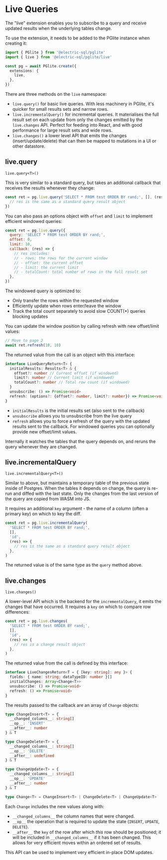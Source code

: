# Live Queries

The "live" extension enables you to subscribe to a query and receive updated results when the underlying tables change.

To use the extension, it needs to be added to the PGlite instance when creating it:

```ts
import { PGlite } from '@electric-sql/pglite'
import { live } from '@electric-sql/pglite/live'

const pg = await PGlite.create({
  extensions: {
    live,
  },
})
```

There are three methods on the `live` namespace:

- `live.query()` for basic live queries. With less machinery in PGlite, it's quicker for small results sets and narrow rows.
- `live.incrementalQuery()` for incremental queries. It materialises the full result set on each update from only the changes emitted by the `live.changes` API. Perfect for feeding into React, and with good performance for large result sets and wide rows.
- `live.changes()` a lower level API that emits the changes (insert/update/delete) that can then be mapped to mutations in a UI or other datastore.

## live.query

`live.query<T>()`

This is very similar to a standard query, but takes an additional callback that receives the results whenever they change:

```js
const ret = pg.live.query('SELECT * FROM test ORDER BY rand;', [], (res) => {
  // res is the same as a standard query result object
})
```

You can also pass an options object with `offset` and `limit` to implement efficient windowed queries:

```js
const ret = pg.live.query({
  query: 'SELECT * FROM test ORDER BY rand;',
  offset: 0,
  limit: 10,
  callback: (res) => {
    // res includes:
    // - rows: the rows for the current window
    // - offset: the current offset
    // - limit: the current limit
    // - totalCount: total number of rows in the full result set
  },
})
```

The windowed query is optimized to:

- Only transfer the rows within the requested window
- Efficiently update when rows enter/leave the window
- Track the total count separately to avoid slow COUNT(\*) queries blocking updates

You can update the window position by calling refresh with new offset/limit values:

```js
// Move to page 2
await ret.refresh(10, 10)
```

The returned value from the call is an object with this interface:

```ts
interface LiveQueryReturn<T> {
  initialResults: Results<T> & {
    offset?: number // Current offset (if windowed)
    limit?: number // Current limit (if windowed)
    totalCount?: number // Total row count (if windowed)
  }
  unsubscribe: () => Promise<void>
  refresh: (options?: {offset?: number, limit?: number}) => Promise<void>
}
```

- `initialResults` is the initial results set (also sent to the callback)
- `unsubscribe` allows you to unsubscribe from the live query
- `refresh` allows you to force a refresh of the query with the updated results sent to the callback. For windowed queries you can optionally provide new offset/limit values.

Internally it watches the tables that the query depends on, and reruns the query whenever they are changed.

## live.incrementalQuery

`live.incrementalQuery<T>()`

Similar to above, but maintains a temporary table of the previous state inside of Postgres. When the tables it depends on change, the query is re-run and diffed with the last state. Only the changes from the last version of the query are copied from WASM into JS.

It requires an additional `key` argument - the name of a column (often a primary key) on which to key the diff.

```ts
const ret = pg.live.incrementalQuery(
  'SELECT * FROM test ORDER BY rand;',
  [],
  'id',
  (res) => {
    // res is the same as a standard query result object
  },
)
```

The returned value is of the same type as the `query` method above.

## live.changes

`live.changes()`

A lower-level API which is the backend for the `incrementalQuery`, it emits the changes that have occurred. It requires a `key` on which to compare row differences:

```ts
const ret = pg.live.changes(
  'SELECT * FROM test ORDER BY rand;',
  [],
  'id',
  (res) => {
    // res is a change result object
  },
)
```

The returned value from the call is defined by this interface:

```ts
interface LiveChangesReturn<T = { [key: string]: any }> {
  fields: { name: string; dataTypeID: number }[]
  initialChanges: Array<Change<T>>
  unsubscribe: () => Promise<void>
  refresh: () => Promise<void>
}
```

The results passed to the callback are an array of `Change` objects:

```ts
type ChangeInsert<T> = {
  __changed_columns__: string[]
  __op__: 'INSERT'
  __after__: number
} & T

type ChangeDelete<T> = {
  __changed_columns__: string[]
  __op__: 'DELETE'
  __after__: undefined
} & T

type ChangeUpdate<T> = {
  __changed_columns__: string[]
  __op__: 'UPDATE'
  __after__: number
} & T

type Change<T> = ChangeInsert<T> | ChangeDelete<T> | ChangeUpdate<T>
```

Each `Change` includes the new values along with:

- `__changed_columns__` the column names that were changed.
- `__op__` the operation that is required to update the state (`INSERT`, `UPDATE`, `DELETE`).
- `__after__` the `key` of the row after which _this_ row should be positioned; it will be included in `__changed_columns__` if it has been changed. This allows for very efficient moves within an ordered set of results.

This API can be used to implement very efficient in-place DOM updates.
